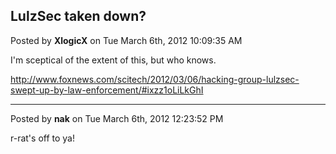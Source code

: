 ## LulzSec taken down?
Posted by **XlogicX** on Tue March 6th, 2012 10:09:35 AM

I'm sceptical of the extent of this, but who knows.

<http://www.foxnews.com/scitech/2012/03/06/hacking-group-lulzsec-swept-up-by-law-enforcement/#ixzz1oLiLkGhI>

--------------------------------------------------------------------------------

Posted by **nak** on Tue March 6th, 2012 12:23:52 PM

r-rat's off to ya!
